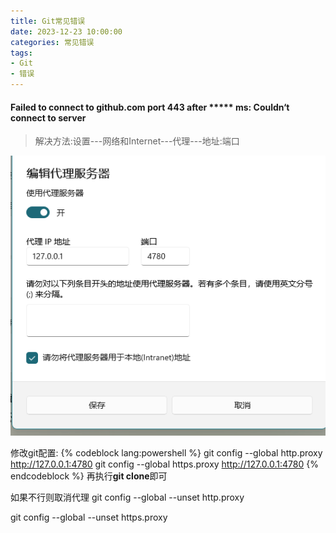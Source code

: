 ```yaml
---
title: Git常见错误
date: 2023-12-23 10:00:00
categories: 常见错误
tags: 
- Git
- 错误
---
```



#### Failed to connect to github.com port 443 after ***** ms: Couldn‘t connect to server
> 解决方法:设置---网络和Internet---代理---地址:端口  

![](../../Img/2023122311111.png)

修改git配置:
{% codeblock lang:powershell %}
git config --global http.proxy http://127.0.0.1:4780
git config --global https.proxy http://127.0.0.1:4780
{% endcodeblock %}
再执行**git clone**即可

如果不行则取消代理
git config --global --unset http.proxy

git config --global --unset https.proxy